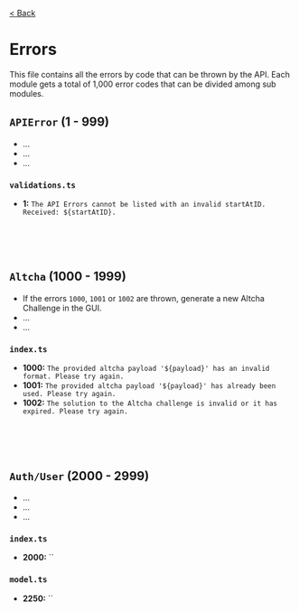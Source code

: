 [< Back](../../README.md)

# Errors

This file contains all the errors by code that can be thrown by the API. Each module gets a total of 1,000 error codes that can be divided among sub modules.

## `APIError` (1 - 999)

- ...
- ...
- ...

### `validations.ts`

- **1:** `The API Errors cannot be listed with an invalid startAtID. Received: ${startAtID}.`





<br/><br/><br/>

## `Altcha` (1000 - 1999)

- If the errors `1000`, `1001` or `1002` are thrown, generate a new Altcha Challenge in the GUI.
- ...
- ...

### `index.ts`

- **1000:** `The provided altcha payload '${payload}' has an invalid format. Please try again.`
- **1001:** `The provided altcha payload '${payload}' has already been used. Please try again.`
- **1002:** `The solution to the Altcha challenge is invalid or it has expired. Please try again.`





<br/><br/><br/>

## `Auth/User` (2000 - 2999)

- ...
- ...
- ...

### `index.ts`

- **2000:** ``

### `model.ts`

- **2250:** ``
